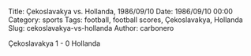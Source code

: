 Title: Çekoslavakya vs. Hollanda, 1986/09/10
Date: 1986/09/10 00:00
Category: sports
Tags: football, football scores, Çekoslavakya, Hollanda
Slug: cekoslavakya-vs-hollanda
Author: carbonero


Çekoslavakya 1 - 0 Hollanda
